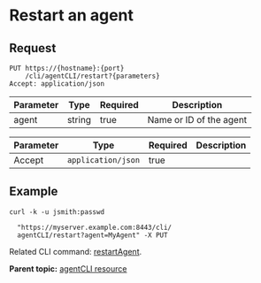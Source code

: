 # Restart an agent

## Request

```
PUT https://{hostname}:{port}
    /cli/agentCLI/restart?{parameters}
Accept: application/json

```

|Parameter|Type|Required|Description|
|---------|----|--------|-----------|
|agent|string|true|Name or ID of the agent|

|Parameter|Type|Required|Description|
|---------|----|--------|-----------|
|Accept|`application/json`|true| |

## Example

```
curl -k -u jsmith:passwd 
   
  "https://myserver.example.com:8443/cli/
  agentCLI/restart?agent=MyAgent" -X PUT
```

Related CLI command: [restartAgent](udclient_restartagent.md).

**Parent topic:** [agentCLI resource](../../com.udeploy.api.doc/topics/rest_cli_agentcli.md)

